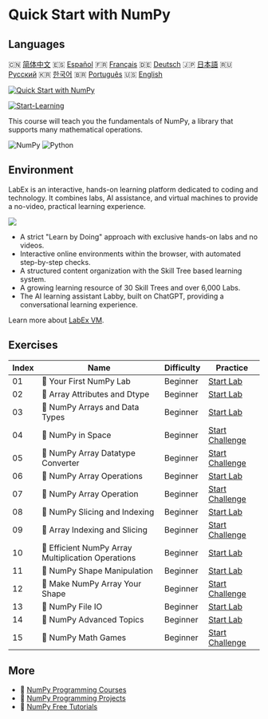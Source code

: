 # Quick Start with NumPy

## Languages

🇨🇳 [简体中文](README_zh.md) 🇪🇸 [Español](README_es.md) 🇫🇷 [Français](README_fr.md) 🇩🇪 [Deutsch](README_de.md) 🇯🇵 [日本語](README_ja.md) 🇷🇺 [Русский](README_ru.md) 🇰🇷 [한국어](README_ko.md) 🇧🇷 [Português](README_pt.md) 🇺🇸 [English](README.md) 

[![Quick Start with NumPy](https://cover-creator.labex.io/quick-start-with-numpy.png)](https://labex.io/courses/quick-start-with-numpy)

[![Start-Learning](https://img.shields.io/badge/Start-Learning-whitesmoke?style=for-the-badge)](https://labex.io/courses/quick-start-with-numpy)

This course will teach you the fundamentals of NumPy, a library that supports many mathematical operations. 

![NumPy](https://img.shields.io/badge/NumPy-whitesmoke?style=for-the-badge&logo=numpy)
![Python](https://img.shields.io/badge/Python-whitesmoke?style=for-the-badge&logo=python)


## Environment

LabEx is an interactive, hands-on learning platform dedicated to coding and technology. It combines labs, AI assistance, and virtual machines to provide a no-video, practical learning experience.

![](https://tutorial-screenshot.getvm.io/images/vm-1725247253.png)

- A strict "Learn by Doing" approach with exclusive hands-on labs and no videos.
- Interactive online environments within the browser, with automated step-by-step checks.
- A structured content organization with the Skill Tree based learning system.
- A growing learning resource of 30 Skill Trees and over 6,000 Labs.
- The AI learning assistant Labby, built on ChatGPT, providing a conversational learning experience.

Learn more about [LabEx VM](https://support.labex.io/using-labex/virtual-machine).

## Exercises

|   Index | Name                                               | Difficulty   | Practice                                                                                                                       |
|---------|----------------------------------------------------|--------------|--------------------------------------------------------------------------------------------------------------------------------|
|      01 | 📖 Your First NumPy Lab                            | Beginner     | <a target='_blank' href='https://labex.io/tutorials/numpy-your-first-numpy-lab-92735'>Start Lab</a>                            |
|      02 | 📖 Array Attributes and Dtype                      | Beginner     | <a target='_blank' href='https://labex.io/tutorials/python-array-attributes-and-dtype-8027'>Start Lab</a>                      |
|      03 | 📖 NumPy Arrays and Data Types                     | Beginner     | <a target='_blank' href='https://labex.io/tutorials/python-numpy-arrays-and-data-types-4996'>Start Lab</a>                     |
|      04 | 🎯 NumPy in Space                                  | Beginner     | <a target='_blank' href='https://labex.io/labs/python-numpy-in-space-33961'>Start Challenge</a>                                |
|      05 | 🎯 NumPy Array Datatype Converter                  | Beginner     | <a target='_blank' href='https://labex.io/labs/python-numpy-array-datatype-converter-9187'>Start Challenge</a>                 |
|      06 | 📖 NumPy Array Operations                          | Beginner     | <a target='_blank' href='https://labex.io/tutorials/numpy-numpy-array-operations-1403'>Start Lab</a>                           |
|      07 | 🎯 NumPy Array Operation                           | Beginner     | <a target='_blank' href='https://labex.io/labs/numpy-numpy-array-operation-8708'>Start Challenge</a>                           |
|      08 | 📖 NumPy Slicing and Indexing                      | Beginner     | <a target='_blank' href='https://labex.io/tutorials/python-numpy-slicing-and-indexing-352'>Start Lab</a>                       |
|      09 | 🎯 Array Indexing and Slicing                      | Beginner     | <a target='_blank' href='https://labex.io/labs/python-array-indexing-and-slicing-38504'>Start Challenge</a>                    |
|      10 | 📖 Efficient NumPy Array Multiplication Operations | Beginner     | <a target='_blank' href='https://labex.io/tutorials/python-efficient-numpy-array-multiplication-operations-5007'>Start Lab</a> |
|      11 | 📖 NumPy Shape Manipulation                        | Beginner     | <a target='_blank' href='https://labex.io/tutorials/numpy-numpy-shape-manipulation-214'>Start Lab</a>                          |
|      12 | 🎯 Make NumPy Array Your Shape                     | Beginner     | <a target='_blank' href='https://labex.io/labs/python-make-numpy-array-your-shape-8687'>Start Challenge</a>                    |
|      13 | 📖 NumPy File IO                                   | Beginner     | <a target='_blank' href='https://labex.io/tutorials/python-numpy-file-io-127'>Start Lab</a>                                    |
|      14 | 📖 NumPy Advanced Topics                           | Beginner     | <a target='_blank' href='https://labex.io/tutorials/python-numpy-advanced-topics-11'>Start Lab</a>                             |
|      15 | 🎯 NumPy Math Games                                | Beginner     | <a target='_blank' href='https://labex.io/labs/python-numpy-math-games-10'>Start Challenge</a>                                 |

## More

- 🔗 [NumPy Programming Courses](https://github.com/labex-labs/awesome-programming-courses)
- 🔗 [NumPy Programming Projects](https://github.com/labex-labs/awesome-programming-projects)
- 🔗 [NumPy Free Tutorials](https://github.com/labex-labs/numpy-free-tutorials)

